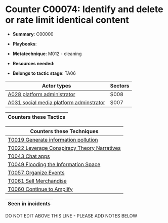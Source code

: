 # Counter C00074: Identify and delete or rate limit identical content

* **Summary**: C00000

* **Playbooks**: 

* **Metatechnique**: M012 - cleaning

* **Resources needed:** 

* **Belongs to tactic stage**: TA06


| Actor types | Sectors |
| ----------- | ------- |
| [A028 platform administrator](../generated_pages/actortypes/A028.md) | S008 |
| [A031 social media platform adminstrator](../generated_pages/actortypes/A031.md) | S007 |



| Counters these Tactics |
| ---------------------- |



| Counters these Techniques |
| ------------------------- |
| [T0019 Generate information pollution](../generated_pages/techniques/T0019.md) |
| [T0022 Leverage Conspiracy Theory Narratives](../generated_pages/techniques/T0022.md) |
| [T0043 Chat apps](../generated_pages/techniques/T0043.md) |
| [T0049 Flooding the Information Space](../generated_pages/techniques/T0049.md) |
| [T0057 Organize Events](../generated_pages/techniques/T0057.md) |
| [T0061 Sell Merchandise](../generated_pages/techniques/T0061.md) |
| [T0060 Continue to Amplify](../generated_pages/techniques/T0060.md) |



| Seen in incidents |
| ----------------- |


DO NOT EDIT ABOVE THIS LINE - PLEASE ADD NOTES BELOW